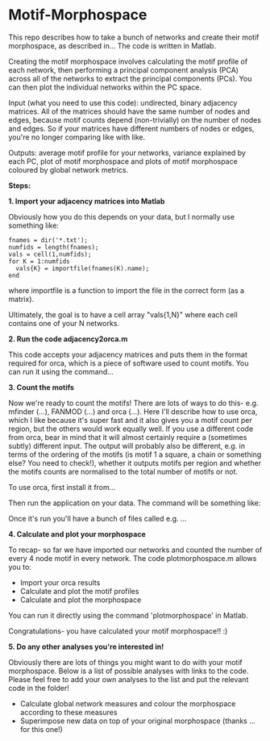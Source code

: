 # Motif-Morphospace
This repo describes how to take a bunch of networks and create their motif morphospace, as described in... The code is written in Matlab.

Creating the motif morphospace involves calculating the motif profile of each network, then performing a principal component analysis (PCA) across all of the networks to extract the principal components (PCs). You can then plot the individual networks within the PC space.

Input (what you need to use this code): undirected, binary adjacency matrices. All of the matrices should have the same number of nodes and edges, because motif counts depend (non-trivially) on the number of nodes and edges. So if your matrices have different numbers of nodes or edges, you're no longer comparing like with like.

Outputs: average motif profile for your networks, variance explained by each PC, plot of motif morphospace and plots of motif morphospace coloured by global network metrics.

**Steps:**

**1. Import your adjacency matrices into Matlab**

Obviously how you do this depends on your data, but I normally use something like:

    fnames = dir('*.txt');
    numfids = length(fnames);
    vals = cell(1,numfids);
    for K = 1:numfids
      vals{K} = importfile(fnames(K).name);
    end

where importfile is a function to import the file in the correct form (as a matrix).

Ultimately, the goal is to have a cell array "vals{1,N}" where each cell contains one of your N networks.

**2. Run the code adjacency2orca.m**

This code accepts your adjacency matrices and puts them in the format required for orca, which is a piece of software used to count motifs. You can run it using the command...

**3. Count the motifs**

Now we're ready to count the motifs! There are lots of ways to do this- e.g. mfinder (...), FANMOD (...) and orca (...). Here I'll describe how to use orca, which I like because it's super fast and it also gives you a motif count per region, but the others would work equally well. If you use a different code from orca, bear in mind that it will almost certainly require a (sometimes subtly) different input. The output will probably also be different, e.g. in terms of the ordering of the motifs (is motif 1 a square, a chain or something else? You need to check!), whether it outputs motifs per region and whether the motifs counts are normalised to the total number of motifs or not.

To use orca, first install it from...

Then run the application on your data. The command will be something like:


Once it's run you'll have a bunch of files called e.g. ...

**4. Calculate and plot your morphospace**

To recap- so far we have imported our networks and counted the number of every 4 node motif in every network. The code plotmorphospace.m allows you to:
  - Import your orca results
  - Calculate and plot the motif profiles
  - Calculate and plot the morphospace
  
You can run it directly using the command 'plotmorphospace' in Matlab.

Congratulations- you have calculated your motif morphospace!! :)

**5. Do any other analyses you're interested in!**

Obviously there are lots of things you might want to do with your motif morphospace. Below is a list of possible analyses with links to the code. Please feel free to add your own analyses to the list and put the relevant code in the folder!

  - Calculate global network measures and colour the morphospace according to these measures
  - Superimpose new data on top of your original morphospace (thanks ... for this one!)
